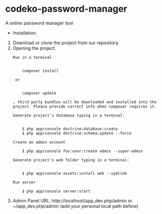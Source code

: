 # codeko-password-manager
A online password manager tool

- Installation.
<ol>
<li>
Download or clone the project from our repository.
</li>
<li>
Opening the project.
    
    Run in a terminal 


        composer install

     or 


        composer update

    , third party bundles will be downloaded and installed into the project. Please provide correct info when composer requires it.

    Generate project's database typing in a terminal:


        $ php app/console doctrine:database:create
        $ php app/console doctrine:schema:update --force

    Create an admin account 

        $ php app/console fos:user:create admin --super-admin

    Generate project's web folder typing in a terminal:


        $ php app/console assets:install web --symlink

    Run server

        $ php app/console server:start 
</li>
<li>
Admin Panel URL: http://localhost/app_dev.php/admin or ~/app_dev.php/admin (add your personal local path before)
</li>
